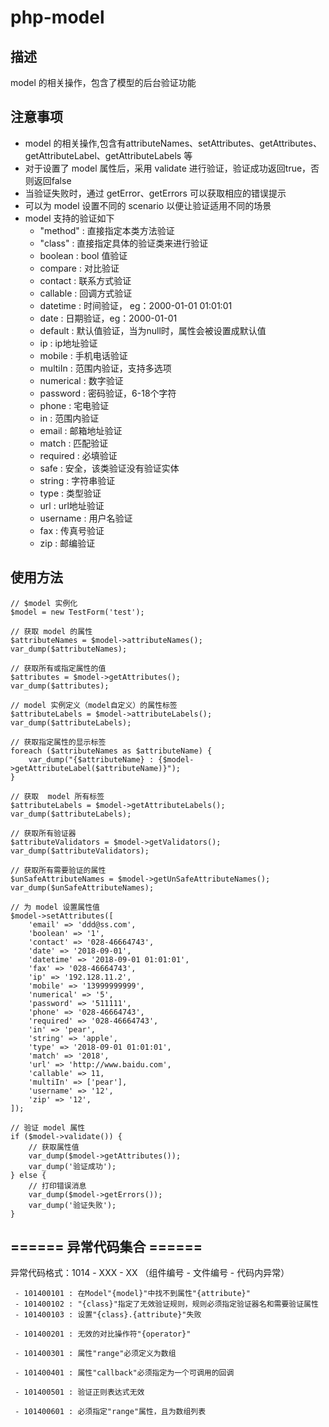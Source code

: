 # php-model
## 描述
model 的相关操作，包含了模型的后台验证功能

## 注意事项
 - model 的相关操作,包含有attributeNames、setAttributes、getAttributes、getAttributeLabel、getAttributeLabels 等
 - 对于设置了 model 属性后，采用 validate 进行验证，验证成功返回true，否则返回false
 - 当验证失败时，通过 getError、getErrors 可以获取相应的错误提示
 - 可以为 model 设置不同的 scenario 以便让验证适用不同的场景
 - model 支持的验证如下
   - "method" : 直接指定本类方法验证
   - "class" : 直接指定具体的验证类来进行验证
   - boolean : bool 值验证
   - compare : 对比验证
   - contact : 联系方式验证
   - callable : 回调方式验证
   - datetime : 时间验证， eg：2000-01-01 01:01:01
   - date : 日期验证，eg：2000-01-01
   - default : 默认值验证，当为null时，属性会被设置成默认值
   - ip : ip地址验证
   - mobile : 手机电话验证
   - multiIn : 范围内验证，支持多选项
   - numerical : 数字验证
   - password : 密码验证，6-18个字符
   - phone : 宅电验证
   - in : 范围内验证
   - email : 邮箱地址验证
   - match : 匹配验证
   - required : 必填验证
   - safe : 安全，该类验证没有验证实体
   - string : 字符串验证
   - type : 类型验证
   - url : url地址验证
   - username : 用户名验证
   - fax : 传真号验证
   - zip : 邮编验证


## 使用方法
```
// $model 实例化
$model = new TestForm('test');

// 获取 model 的属性
$attributeNames = $model->attributeNames();
var_dump($attributeNames);

// 获取所有或指定属性的值
$attributes = $model->getAttributes();
var_dump($attributes);

// model 实例定义（model自定义）的属性标签
$attributeLabels = $model->attributeLabels();
var_dump($attributeLabels);

// 获取指定属性的显示标签
foreach ($attributeNames as $attributeName) {
    var_dump("{$attributeName} : {$model->getAttributeLabel($attributeName)}");
}

// 获取  model 所有标签
$attributeLabels = $model->getAttributeLabels();
var_dump($attributeLabels);

// 获取所有验证器
$attributeValidators = $model->getValidators();
var_dump($attributeValidators);

// 获取所有需要验证的属性
$unSafeAttributeNames = $model->getUnSafeAttributeNames();
var_dump($unSafeAttributeNames);

// 为 model 设置属性值
$model->setAttributes([
    'email' => 'ddd@ss.com',
    'boolean' => '1',
    'contact' => '028-46664743',
    'date' => '2018-09-01',
    'datetime' => '2018-09-01 01:01:01',
    'fax' => '028-46664743',
    'ip' => '192.128.11.2',
    'mobile' => '13999999999',
    'numerical' => '5',
    'password' => '511111',
    'phone' => '028-46664743',
    'required' => '028-46664743',
    'in' => 'pear',
    'string' => 'apple',
    'type' => '2018-09-01 01:01:01',
    'match' => '2018',
    'url' => 'http://www.baidu.com',
    'callable' => 11,
    'multiIn' => ['pear'],
    'username' => '12',
    'zip' => '12',
]);

// 验证 model 属性
if ($model->validate()) {
    // 获取属性值
    var_dump($model->getAttributes());
    var_dump('验证成功');
} else {
    // 打印错误消息
    var_dump($model->getErrors());
    var_dump('验证失败');
}
```
## ====== 异常代码集合 ======

异常代码格式：1014 - XXX - XX （组件编号 - 文件编号 - 代码内异常）
```
 - 101400101 : 在Model"{model}"中找不到属性"{attribute}"
 - 101400102 : "{class}"指定了无效验证规则，规则必须指定验证器名和需要验证属性
 - 101400103 : 设置"{class}.{attribute}"失败
 
 - 101400201 : 无效的对比操作符"{operator}"
 
 - 101400301 : 属性"range"必须定义为数组
 
 - 101400401 : 属性"callback"必须指定为一个可调用的回调
 
 - 101400501 : 验证正则表达式无效
 
 - 101400601 : 必须指定"range"属性，且为数组列表
```